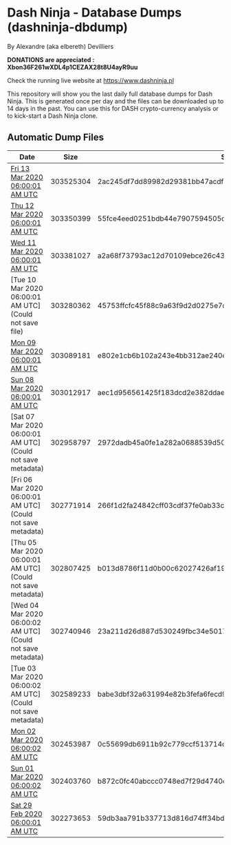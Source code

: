 # Dash Ninja - Database Dumps (dashninja-dbdump)
By Alexandre (aka elbereth) Devilliers

**DONATIONS are appreciated : Xbon36F261wXDL4p1CEZAX28t8U4ayR9uu**

Check the running live website at https://www.dashninja.pl

This repository will show you the last daily full database dumps for Dash Ninja. This is generated once per day and the files can be downloaded up to 14 days in the past.
You can use this for DASH crypto-currency analysis or to kick-start a Dash Ninja clone.


## Automatic Dump Files
| Date | Size | SHA256 |
|--|--|--|
| [Fri 13 Mar 2020 06:00:01 AM UTC](https://transfer.sh/U6TqW/dashninja-dbdump-20200313070001.tar.bz2) | 303525304 | 2ac245df7dd89982d29381bb47acdf6831fff4cf51d70237ee1ef711d5f3936a | 
| [Thu 12 Mar 2020 06:00:01 AM UTC](https://transfer.sh/345ba/dashninja-dbdump-20200312070001.tar.bz2) | 303350399 | 55fce4eed0251bdb44e7907594505ce98278a5187e24bca47f6b23dc991e80ba | 
| [Wed 11 Mar 2020 06:00:01 AM UTC](https://transfer.sh/SHPJA/dashninja-dbdump-20200311070001.tar.bz2) | 303381027 | a2a68f73793ac12d70109ebce26c4398daa36d3506a4fd2203570b6106a1de64 | 
| [Tue 10 Mar 2020 06:00:01 AM UTC](Could not save file) | 303280362 | 45753ffcfc45f88c9a63f9d2d0275e7de0163c9d08f325c70ef2665ac7f54446 | 
| [Mon 09 Mar 2020 06:00:01 AM UTC](https://transfer.sh/OPhMK/dashninja-dbdump-20200309070001.tar.bz2) | 303089181 | e802e1cb6b102a243e4bb312ae240e68c322e144b1d86cb6d27a3d8e225cda64 | 
| [Sun 08 Mar 2020 06:00:01 AM UTC](https://transfer.sh/3YEMj/dashninja-dbdump-20200308070001.tar.bz2) | 303012917 | aec1d956561425f183dcd2e382ddaedd8424429dc8d0668413d16b65621007f0 | 
| [Sat 07 Mar 2020 06:00:01 AM UTC](Could not save metadata) | 302958797 | 2972dadb45a0fe1a282a0688539d508e5715a388b5a21a8a665e5f4621cd24b0 | 
| [Fri 06 Mar 2020 06:00:01 AM UTC](Could not save metadata) | 302771914 | 266f1d2fa24842cff03cdf37fe0ab33c874727a387d0abfb518bbbaa9dd7d389 | 
| [Thu 05 Mar 2020 06:00:01 AM UTC](Could not save metadata) | 302807425 | b013d8786f11d0b00c62027426af19ee96e775f927d75fb49932390ffec0be1b | 
| [Wed 04 Mar 2020 06:00:02 AM UTC](Could not save metadata) | 302740946 | 23a211d26d887d530249fbc34e501756c8e059f52e1296641d916c0df43b2ea8 | 
| [Tue 03 Mar 2020 06:00:02 AM UTC](Could not save metadata) | 302589233 | babe3dbf32a631994e82b3fefa6fecd9d9706f68ff900595f756807b6aa1510c | 
| [Mon 02 Mar 2020 06:00:02 AM UTC](https://transfer.sh/m1Nan/dashninja-dbdump-20200302070002.tar.bz2) | 302453987 | 0c55699db6911b92c779ccf513714df767cecc21d53911ca5241f67d611a1efd | 
| [Sun 01 Mar 2020 06:00:02 AM UTC](https://transfer.sh/PcZax/dashninja-dbdump-20200301070002.tar.bz2) | 302403760 | b872c0fc40abccc0748ed7f29d4740dcbe18d26305e804205c5b36e70c594c44 | 
| [Sat 29 Feb 2020 06:00:01 AM UTC]() | 302273653 | 59db3aa791b337713d816d74ff34bda12de8985ab6f61ce75648f59a245aa121 | 
